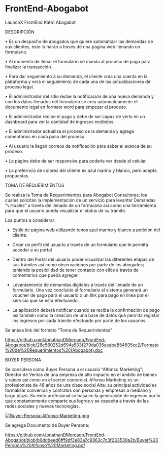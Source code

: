 # FrontEnd-Abogabot
LaunchX FrontEnd Kata1 Abogabot

DESCRIPCIÓN

•	Es un despacho de abogados que quiere automatizar las demandas de sus clientes, esto lo harán a traves de una página web llenando un formulario.

•	Al momento de llenar el formulario se manda al proceso de pago para finalizar la transacción.

•	Para dar seguimiento a su demanda, el cliente crea una cuenta en la plataforma y verá el seguimiento de cada una de las actualizaciones del proceso legal.

•	El administrador del sitio recbe la notificación de una nueva demanda y con los datos llenados del formulario se crea automaticamente el documento legal en formato word para empezar el proceso.

•	El administrador recibe el pago y debe de ser capaz de verlo en un dashboard para ver la cantidad de ingresos recibidos.

•	El administrador actualiza el proceso de la demanda y agrega comentarios en cada paso del proceso.

•	Al usuario le llegan correos de notificación para saber el avance de su proceso.

•	La página debe de ser responsive para poderla ver desde el celular.

•	La preferncia de colores del cliente es azul marino y blanco, pero acepta propuestas.

TOMA DE REQUERIMIENTOS

Se realiza la Toma de Requerimientos para Abogabot Consultores; los cuales solicitan la implementación de un servicio para levantar Demandas "virtuales" a través del llenado de un formulario así como una herramienta para que el usuario pueda visualizar el status de su trámite.

Los puntos a considerar:

* Estilo de página web utilizando tonos azul marino y blanco a petición del cliente.

* Crear un perfil del usuario a través de un formulario que le permita acceder a su portal

* Dentro del Portal del usuario poder visualizar las diferentes etapas de sus trámites así como observaciones por parte de los abogados; teniendo la posibilidad de tener contacto con ellos a través de comentarios que pueda agregar.

* Levantamiento de demandas digitales a través del llenado de un formulario. Una vez concluido el formulario el sistema generará un voucher de pago para el usuario o un link para pago en línea por el servicio que se esta efectuando.

* La aplicación deberá notificar cuando se reciba la confirmación de pago así también como la creación de una base de datos que permita registar los ingresos por cada trámite efectuado por parte de los usuarios.

Se anexa link del formato "Toma de Requerimientos"

https://github.com/JonathanDMercado/FrontEnd-Abogabot/blob/28e560252d694a533f279da035eeabe854605ec2/Formato%20de%20Requerimientos%20(Abogabot).doc


BUYER PERSONA

Se considera como Buyer Persona a el usuario "Alfonso Marketing"; Director de Ventas de una empresa de alto impacto en el ámbito de bienes y raíces así como en el sector comercial. Alfonso Marketing es un profesionista de 48 años de una clase social Alta; su principal actividad es formalizar convenios y contratos con personas y empresas a mediano y largo plazo. Su éxito profesional se basa en la generación de ingresos por lo que constantemente comparte sus logros  y se capacita a través de las redes sociales y nuevas tecnologías.

[![Buyer-Persona-Alfonso-Marketing.png](https://i.postimg.cc/tT9zHcn2/Buyer-Persona-Alfonso-Marketing.png)](https://postimg.cc/3ybGXnBv)

Se agrega Documento de Buyer Persona:

https://github.com/JonathanDMercado/FrontEnd-Abogabot/blob/b6ddbeed6fff9df3e83a7c9863c7c3f233530a2b/Buyer%20Persona%20Alfonso%20Marketing.pdf

